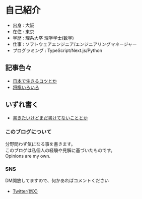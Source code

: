 # 自己紹介

- 出身 : 大阪
- 在住 : 東京
- 学歴 : 理系大卒 理学学士(数学)
- 仕事 : ソフトウェアエンジニア/エンジニアリングマネージャー
- プログラミング : TypeScript/Next.js/Python

## 記事色々

- [日本で生きるコツとか](/tips.md)
- [将棋いろいろ](/shogi.md)

## いずれ書く

- [書きたいけどまだ書けてないこととか](/wip.md)

### このブログについて

分野問わず気になる事を書きます。  
このブログは私個人の経験や見解に基づいたものです。  
Opinions are my own.  

### SNS

DM開放してますので、何かあればコメントください

- [Twitter(新X)](https://twitter.com/kou_sia)
